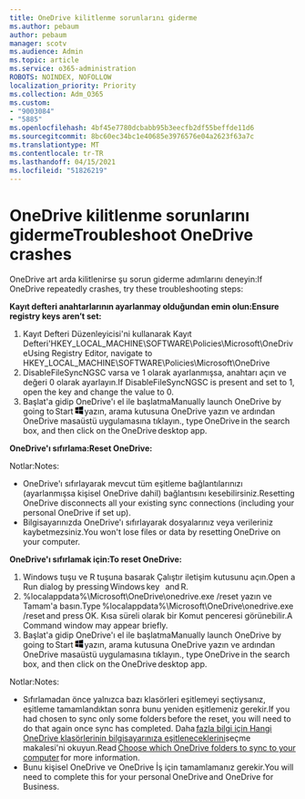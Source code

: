 ```yaml
---
title: OneDrive kilitlenme sorunlarını giderme
ms.author: pebaum
author: pebaum
manager: scotv
ms.audience: Admin
ms.topic: article
ms.service: o365-administration
ROBOTS: NOINDEX, NOFOLLOW
localization_priority: Priority
ms.collection: Adm_O365
ms.custom:
- "9003084"
- "5885"
ms.openlocfilehash: 4bf45e7780dcbabb95b3eecfb2df55beffde11d6
ms.sourcegitcommit: 8bc60ec34bc1e40685e3976576e04a2623f63a7c
ms.translationtype: MT
ms.contentlocale: tr-TR
ms.lasthandoff: 04/15/2021
ms.locfileid: "51826219"
---
```

# <a name="troubleshoot-onedrive-crashes"></a><span data-ttu-id="d2821-102">OneDrive kilitlenme sorunlarını giderme</span><span class="sxs-lookup"><span data-stu-id="d2821-102">Troubleshoot OneDrive crashes</span></span>

<span data-ttu-id="d2821-103">OneDrive art arda kilitlenirse şu sorun giderme adımlarını deneyin:</span><span class="sxs-lookup"><span data-stu-id="d2821-103">If OneDrive repeatedly crashes, try these troubleshooting steps:</span></span>

<span data-ttu-id="d2821-104">**Kayıt defteri anahtarlarının ayarlanmay olduğundan emin olun:**</span><span class="sxs-lookup"><span data-stu-id="d2821-104">**Ensure registry keys aren’t set:**</span></span>

1. <span data-ttu-id="d2821-105">Kayıt Defteri Düzenleyicisi'ni kullanarak Kayıt Defteri'HKEY_LOCAL_MACHINE\SOFTWARE\Policies\Microsoft\OneDrive</span><span class="sxs-lookup"><span data-stu-id="d2821-105">Using Registry Editor, navigate to HKEY_LOCAL_MACHINE\SOFTWARE\Policies\Microsoft\OneDrive</span></span>
2. <span data-ttu-id="d2821-106">DisableFileSyncNGSC varsa ve 1 olarak ayarlanmışsa, anahtarı açın ve değeri 0 olarak ayarlayın.</span><span class="sxs-lookup"><span data-stu-id="d2821-106">If DisableFileSyncNGSC is present and set to 1, open the key and change the value to 0.</span></span>
3. <span data-ttu-id="d2821-107">Başlat'a gidip OneDrive'ı el ile başlatma</span><span class="sxs-lookup"><span data-stu-id="d2821-107">Manually launch OneDrive by going to Start</span></span> ![Windows tuşuna basın](data:image/png;base64,iVBORw0KGgoAAAANSUhEUgAAABEAAAAOCAYAAADJ7fe0AAAAAXNSR0IArs4c6QAAAARnQU1BAACxjwv8YQUAAAAJcEhZcwAADsQAAA7EAZUrDhsAAADxSURBVDhPY/wPBAx4wR+Gd6/fM7x9/ZTh9ZuXDGdPnWE4tH0rw/UHDxlaVp9kCDCSYWABKfv35wfD+/cfGV4+fcLw5uVjhlOXzzFsX/qWYebmZAZPWWOGO2DD8ACQS9Y3e4Bcg4Y9/t94fPa/CoY4Aq8/+xik/T8TkEMxGDyGgANWwSqeobvbGSyAADIM3BwCDKXd3QyfoCLoQEGAA0xTxSWjsYMJwLHjkruU4UXSJ4YnT54x3Dh/luHmjfMMmw9wMjCDlRAGBDPgjy8fGT5//8rw9P4Thge3zzNcvXmDYevmfQzXb1xlmH/0ATADyjAAAKdWkD3ZSwNeAAAAAElFTkSuQmCC)<span data-ttu-id="d2821-109">yazın, arama kutusuna OneDrive yazın ve ardından OneDrive masaüstü uygulamasına tıklayın.</span><span class="sxs-lookup"><span data-stu-id="d2821-109">, type OneDrive in the search box, and then click on the OneDrive desktop app.</span></span>

<span data-ttu-id="d2821-110">**OneDrive'ı sıfırlama:**</span><span class="sxs-lookup"><span data-stu-id="d2821-110">**Reset OneDrive:**</span></span>

<span data-ttu-id="d2821-111">Notlar:</span><span class="sxs-lookup"><span data-stu-id="d2821-111">Notes:</span></span>

- <span data-ttu-id="d2821-112">OneDrive'ı sıfırlayarak mevcut tüm eşitleme bağlantılarınızı (ayarlanmışsa kişisel OneDrive dahil) bağlantısını kesebilirsiniz.</span><span class="sxs-lookup"><span data-stu-id="d2821-112">Resetting OneDrive disconnects all your existing sync connections (including your personal OneDrive if set up).</span></span>
- <span data-ttu-id="d2821-113">Bilgisayarınızda OneDrive'ı sıfırlayarak dosyalarınız veya verileriniz kaybetmezsiniz.</span><span class="sxs-lookup"><span data-stu-id="d2821-113">You won't lose files or data by resetting OneDrive on your computer.</span></span>

<span data-ttu-id="d2821-114">**OneDrive'ı sıfırlamak için:**</span><span class="sxs-lookup"><span data-stu-id="d2821-114">**To reset OneDrive:**</span></span>

1. <span data-ttu-id="d2821-115">Windows tuşu ve R tuşuna basarak Çalıştır iletişim kutusunu açın.</span><span class="sxs-lookup"><span data-stu-id="d2821-115">Open a Run dialog by pressing Windows key    and R.</span></span>
2. <span data-ttu-id="d2821-116">%localappdata%\Microsoft\OneDrive\onedrive.exe /reset yazın ve Tamam'a basın.</span><span class="sxs-lookup"><span data-stu-id="d2821-116">Type %localappdata%\Microsoft\OneDrive\onedrive.exe /reset and press OK.</span></span> <span data-ttu-id="d2821-117">Kısa süreli olarak bir Komut penceresi görünebilir.</span><span class="sxs-lookup"><span data-stu-id="d2821-117">A Command window may appear briefly.</span></span>
3. <span data-ttu-id="d2821-118">Başlat'a gidip OneDrive'ı el ile başlatma</span><span class="sxs-lookup"><span data-stu-id="d2821-118">Manually launch OneDrive by going to Start</span></span> ![Windows tuşuna basın](data:image/png;base64,iVBORw0KGgoAAAANSUhEUgAAABEAAAAOCAYAAADJ7fe0AAAAAXNSR0IArs4c6QAAAARnQU1BAACxjwv8YQUAAAAJcEhZcwAADsQAAA7EAZUrDhsAAADxSURBVDhPY/wPBAx4wR+Gd6/fM7x9/ZTh9ZuXDGdPnWE4tH0rw/UHDxlaVp9kCDCSYWABKfv35wfD+/cfGV4+fcLw5uVjhlOXzzFsX/qWYebmZAZPWWOGO2DD8ACQS9Y3e4Bcg4Y9/t94fPa/CoY4Aq8/+xik/T8TkEMxGDyGgANWwSqeobvbGSyAADIM3BwCDKXd3QyfoCLoQEGAA0xTxSWjsYMJwLHjkruU4UXSJ4YnT54x3Dh/luHmjfMMmw9wMjCDlRAGBDPgjy8fGT5//8rw9P4Thge3zzNcvXmDYevmfQzXb1xlmH/0ATADyjAAAKdWkD3ZSwNeAAAAAElFTkSuQmCC)<span data-ttu-id="d2821-120">yazın, arama kutusuna OneDrive yazın ve ardından OneDrive masaüstü uygulamasına tıklayın.</span><span class="sxs-lookup"><span data-stu-id="d2821-120">, type OneDrive in the search box, and then click on the OneDrive desktop app.</span></span>

<span data-ttu-id="d2821-121">Notlar:</span><span class="sxs-lookup"><span data-stu-id="d2821-121">Notes:</span></span>

- <span data-ttu-id="d2821-122">Sıfırlamadan önce yalnızca bazı klasörleri eşitlemeyi seçtiysanız, eşitleme tamamlandıktan sonra bunu yeniden eşitlemeniz gerekir.</span><span class="sxs-lookup"><span data-stu-id="d2821-122">If you had chosen to sync only some folders before the reset, you will need to do that again once sync has completed.</span></span> <span data-ttu-id="d2821-123">Daha [fazla bilgi için Hangi OneDrive klasörlerinin bilgisayarınıza eşitleneceklerini](https://support.office.com/article/98b8b011-8b94-419b-aa95-a14ff2415e85)seçme   makalesi'ni okuyun.</span><span class="sxs-lookup"><span data-stu-id="d2821-123">Read [Choose which OneDrive folders to sync to your computer](https://support.office.com/article/98b8b011-8b94-419b-aa95-a14ff2415e85) for more information.</span></span>
- <span data-ttu-id="d2821-124">Bunu kişisel OneDrive ve OneDrive İş için tamamlamanız gerekir.</span><span class="sxs-lookup"><span data-stu-id="d2821-124">You will need to complete this for your personal OneDrive and OneDrive for Business.</span></span>